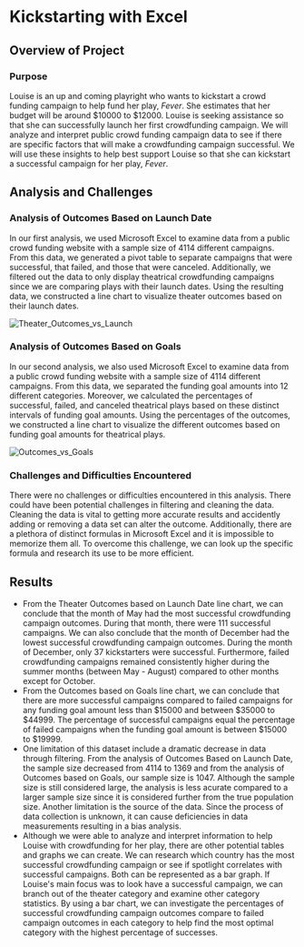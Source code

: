 # Kickstarting with Excel

## Overview of Project

### Purpose
Louise is an up and coming playright who wants to kickstart a crowd funding campaign to help fund her play, *Fever*. She estimates that her budget will be around $10000 to $12000. Louise is seeking assistance so that she can successfully launch her first crowdfunding campaign. We will analyze and interpret public crowd funding campaign data to see if there are specific factors that will make a crowdfunding campaign successful. We will use these insights to help best support Louise so that she can kickstart a successful campaign for her play, *Fever*.

## Analysis and Challenges

### Analysis of Outcomes Based on Launch Date
In our first analysis, we used Microsoft Excel to examine data from a public crowd funding website with a sample size of 4114 different campaigns. From this data, we generated a pivot table to separate campaigns that were successful, that failed, and those that were canceled. Additionally, we filtered out the data to only display theatrical crowdfunding campaigns since we are comparing plays with their launch dates. Using the resulting data, we constructed a line chart to visualize theater outcomes based on their launch dates.

![Theater_Outcomes_vs_Launch](https://user-images.githubusercontent.com/29410712/179177882-df22ce7c-863e-4593-9428-ad4ad35e9af4.png)

### Analysis of Outcomes Based on Goals
In our second analysis, we also used Microsoft Excel to examine data from a public crowd funding website with a sample size of 4114 different campaigns. From this data, we separated the funding goal amounts into 12 different categories. Moreover, we calculated the percentages of successful, failed, and canceled theatrical plays based on these distinct intervals of funding goal amounts. Using the percentages of the outcomes, we constructed a line chart to visualize the different outcomes based on funding goal amounts for theatrical plays.

![Outcomes_vs_Goals](https://user-images.githubusercontent.com/29410712/179177898-f4c5c766-9d18-4a61-b75c-fb386955f90f.png)

### Challenges and Difficulties Encountered
There were no challenges or difficulties encountered in this analysis. There could have been potential challenges in filtering and cleaning the data. Cleaning the data is vital to getting more accurate results and accidently adding or removing a data set can alter the outcome. Additionally, there are a plethora of distinct formulas in Microsoft Excel and it is impossible to memorize them all. To overcome this challenge, we can look up the specific formula and research its use to be more efficient.

## Results
- From the Theater Outcomes based on Launch Date line chart, we can conclude that the month of May had the most successful crowdfunding campaign outcomes. During that month, there were 111 successful campaigns. We can also conclude that the month of December had the lowest successful crowdfunding campaign outcomes. During the month of December, only 37 kickstarters were successful. Furthermore, failed crowdfunding campaigns remained consistently higher during the summer months (between May - August) compared to other months except for October.
- From the Outcomes based on Goals line chart, we can conclude that there are more successful campaigns compared to failed campaigns for any funding goal amount less than $15000 and between $35000 to $44999. The percentage of successful campaigns equal the percentage of failed campaigns when the funding goal amount is between $15000 to $19999. 
- One limitation of this dataset include a dramatic decrease in data through filtering. From the analysis of Outcomes Based on Launch Date, the sample size decreased from 4114 to 1369 and from the analysis of Outcomes based on Goals, our sample size is 1047. Although the sample size is still considered large, the analysis is less acurate compared to a larger sample size since it is considered further from the true population size. Another limitation is the source of the data. Since the process of data collection is unknown, it can cause deficiencies in data measurements resulting in a bias analysis.
- Although we were able to analyze and interpret information to help Louise with crowdfunding for her play, there are other potential tables and graphs we can create. We can research which country has the most successful crowdfunding campaign or see if spotlight correlates with successful campaigns. Both can be represented as a bar graph. If Louise's main focus was to look have a successful campaign, we can branch out of the theater category and examine other category statistics. By using a bar chart, we can investigate the percentages of successful crowdfunding campaign outcomes compare to failed campaign outcomes in each category to help find the most optimal category with the highest percentage of successes. 

